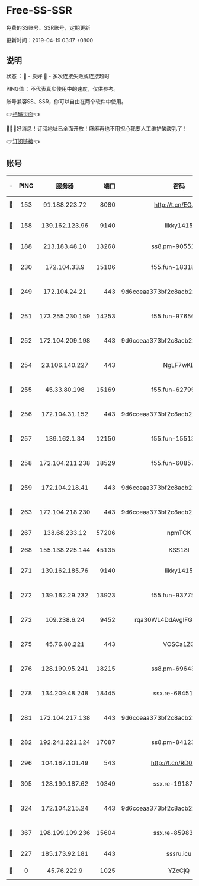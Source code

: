 # Free-SS-SSR

免费的SS账号、SSR账号，定期更新

更新时间：2019-04-19 03:17 +0800

## 说明

状态     ：🙂 - 良好 🙁 - 多次连接失败或连接超时

PING值   ：不代表真实使用中的速度，仅供参考。

账号兼容SS、SSR，你可以自由在两个软件中使用。

👉[扫码页面](https://liesauer.github.io/Free-SS-SSR/)👈

🎉🎉🎉好消息！订阅地址已全面开放！麻麻再也不用担心我要人工维护酸酸乳了！

👉[订阅链接](https://www.liesauer.net/yogurt/subscribe?ACCESS_TOKEN=DAYxR3mMaZAsaqUb)👈

## 账号

|-|PING|服务器|端口|密码|加密方式|区域|
|:----:|:----:|:-----:|-----:|:----:|:----:|:----:|
|🙂|153|91.188.223.72|8080|http://t.cn/EGJIyrl|rc4-md5|RU|
|🙂|158|139.162.123.96|9140|likky1415|aes-256-cfb|JP|
|🙂|188|213.183.48.10|13268|ss8.pm-90551767|rc4-md5|RU|
|🙂|230|172.104.33.9|15106|f55.fun-18318198|aes-256-cfb|SG|
|🙂|249|172.104.24.21|443|9d6cceaa373bf2c8acb22e60b6a58be6|aes-256-cfb|US|
|🙂|251|173.255.230.159|14253|f55.fun-97656592|aes-256-cfb|US|
|🙂|252|172.104.209.198|443|9d6cceaa373bf2c8acb22e60b6a58be6|aes-256-cfb|US|
|🙂|254|23.106.140.227|443|NgLF7wKB|aes-256-cfb|US|
|🙂|255|45.33.80.198|15169|f55.fun-62795651|aes-256-cfb|US|
|🙂|256|172.104.31.152|443|9d6cceaa373bf2c8acb22e60b6a58be6|aes-256-cfb|US|
|🙂|257|139.162.1.34|12150|f55.fun-15513750|aes-256-cfb|SG|
|🙂|258|172.104.211.238|18529|f55.fun-60857780|aes-256-cfb|US|
|🙂|259|172.104.218.41|443|9d6cceaa373bf2c8acb22e60b6a58be6|aes-256-cfb|US|
|🙂|263|172.104.218.230|443|9d6cceaa373bf2c8acb22e60b6a58be6|aes-256-cfb|US|
|🙂|267|138.68.233.12|57206|npmTCK|rc4-md5|US|
|🙂|268|155.138.225.144|45135|KSS18l|rc4-md5|US|
|🙂|271|139.162.185.76|9140|likky1415|aes-256-cfb|DE|
|🙂|272|139.162.29.232|13923|f55.fun-93775470|aes-256-cfb|SG|
|🙂|272|109.238.6.24|9452|rqa30WL4DdAvgIFG6Fs3znzTa|aes-256-cfb|FR|
|🙂|275|45.76.80.221|443|VOSCa1ZG|aes-256-cfb|DE|
|🙂|276|128.199.95.241|18215|ss8.pm-69643917|aes-256-cfb|SG|
|🙂|278|134.209.48.248|18445|ssx.re-68451982|aes-256-cfb|US|
|🙂|281|172.104.217.138|443|9d6cceaa373bf2c8acb22e60b6a58be6|aes-256-cfb|US|
|🙂|282|192.241.221.124|17087|ss8.pm-84123317|aes-256-cfb|US|
|🙂|296|104.167.101.49|543|http://t.cn/RD0D7sx|rc4-md5|CA|
|🙂|305|128.199.187.62|10349|ssx.re-19187130|aes-256-cfb|SG|
|🙂|324|172.104.215.24|443|9d6cceaa373bf2c8acb22e60b6a58be6|aes-256-cfb|US|
|🙂|367|198.199.109.236|15604|ssx.re-85983302|aes-256-cfb|US|
|🙁|227|185.173.92.181|443|sssru.icu|rc4-md5|RU|
|🙁|0|45.76.222.9|1025|YZcCjQ|rc4-md5|JP|
